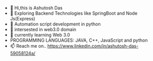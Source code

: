 - 👋 Hi,this is Ashutosh Das
- 👀 Exploring Backend Technologies like SpringBoot and Node Js(Express)
- 👀 Automation script development in python
- 👀 intersested in web3.0 domain 
- 🌱 currently learning Web 3.0
- PROGRAMMING LANGUAGES: JAVA, C++, JavaScript and python
- 📫 Reach me on.. https://www.linkedin.com/in/ashutosh-das-59058124a/

<!---
AshutoshDas108/AshutoshDas108 is a ✨ special ✨ repository because its `README.md` (this file) appears on your GitHub profile.
You can click the Preview link to take a look at your changes.
--->
